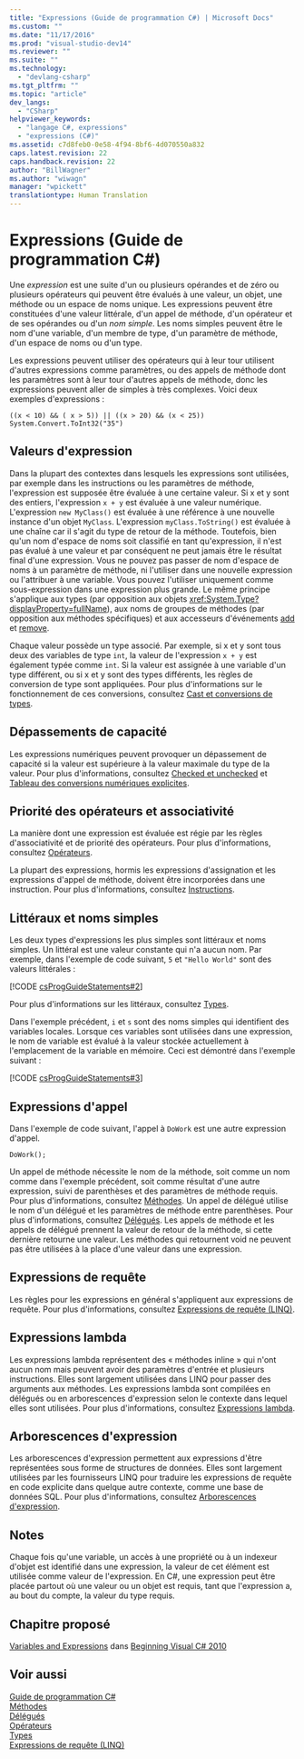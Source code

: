 ```yaml
---
title: "Expressions (Guide de programmation C#) | Microsoft Docs"
ms.custom: ""
ms.date: "11/17/2016"
ms.prod: "visual-studio-dev14"
ms.reviewer: ""
ms.suite: ""
ms.technology: 
  - "devlang-csharp"
ms.tgt_pltfrm: ""
ms.topic: "article"
dev_langs: 
  - "CSharp"
helpviewer_keywords: 
  - "langage C#, expressions"
  - "expressions (C#)"
ms.assetid: c7d8feb0-0e58-4f94-8bf6-4d070550a832
caps.latest.revision: 22
caps.handback.revision: 22
author: "BillWagner"
ms.author: "wiwagn"
manager: "wpickett"
translationtype: Human Translation
---
```

# Expressions (Guide de programmation C#)
Une *expression* est une suite d'un ou plusieurs opérandes et de zéro ou plusieurs opérateurs qui peuvent être évalués à une valeur, un objet, une méthode ou un espace de noms unique.  Les expressions peuvent être constituées d'une valeur littérale, d'un appel de méthode, d'un opérateur et de ses opérandes ou d'un *nom simple*.  Les noms simples peuvent être le nom d'une variable, d'un membre de type, d'un paramètre de méthode, d'un espace de noms ou d'un type.  
  
 Les expressions peuvent utiliser des opérateurs qui à leur tour utilisent d'autres expressions comme paramètres, ou des appels de méthode dont les paramètres sont à leur tour d'autres appels de méthode, donc les expressions peuvent aller de simples à très complexes.  Voici deux exemples d'expressions :  
  
```  
((x < 10) && ( x > 5)) || ((x > 20) && (x < 25))   
System.Convert.ToInt32("35")  
```  
  
## Valeurs d'expression  
 Dans la plupart des contextes dans lesquels les expressions sont utilisées, par exemple dans les instructions ou les paramètres de méthode, l'expression est supposée être évaluée à une certaine valeur.  Si x et y sont des entiers, l'expression `x + y` est évaluée à une valeur numérique.  L'expression `new MyClass()` est évaluée à une référence à une nouvelle instance d'un objet `MyClass`.  L'expression `myClass.ToString()` est évaluée à une chaîne car il s'agit du type de retour de la méthode.  Toutefois, bien qu'un nom d'espace de noms soit classifié en tant qu'expression, il n'est pas évalué à une valeur et par conséquent ne peut jamais être le résultat final d'une expression.  Vous ne pouvez pas passer de nom d'espace de noms à un paramètre de méthode, ni l'utiliser dans une nouvelle expression ou l'attribuer à une variable.  Vous pouvez l'utiliser uniquement comme sous\-expression dans une expression plus grande.  Le même principe s'applique aux types \(par opposition aux objets <xref:System.Type?displayProperty=fullName>\), aux noms de groupes de méthodes \(par opposition aux méthodes spécifiques\) et aux accesseurs d'événements [add](../../../csharp/language-reference/keywords/add.md) et [remove](../../../csharp/language-reference/keywords/remove.md).  
  
 Chaque valeur possède un type associé.  Par exemple, si x et y sont tous deux des variables de type `int`, la valeur de l'expression `x + y` est également typée comme `int`.  Si la valeur est assignée à une variable d'un type différent, ou si x et y sont des types différents, les règles de conversion de type sont appliquées.  Pour plus d'informations sur le fonctionnement de ces conversions, consultez [Cast et conversions de types](../../../csharp/programming-guide/types/casting-and-type-conversions.md).  
  
## Dépassements de capacité  
 Les expressions numériques peuvent provoquer un dépassement de capacité si la valeur est supérieure à la valeur maximale du type de la valeur.  Pour plus d'informations, consultez [Checked et unchecked](../../../csharp/language-reference/keywords/checked-and-unchecked.md) et [Tableau des conversions numériques explicites](../../../csharp/language-reference/keywords/explicit-numeric-conversions-table.md).  
  
## Priorité des opérateurs et associativité  
 La manière dont une expression est évaluée est régie par les règles d'associativité et de priorité des opérateurs.  Pour plus d'informations, consultez [Opérateurs](../../../csharp/programming-guide/statements-expressions-operators/operators.md).  
  
 La plupart des expressions, hormis les expressions d'assignation et les expressions d'appel de méthode, doivent être incorporées dans une instruction.  Pour plus d'informations, consultez [Instructions](../../../csharp/programming-guide/statements-expressions-operators/statements.md).  
  
## Littéraux et noms simples  
 Les deux types d'expressions les plus simples sont littéraux et noms simples.  Un littéral est une valeur constante qui n'a aucun nom.  Par exemple, dans l'exemple de code suivant, `5` et `"Hello World"` sont des valeurs littérales :  
  
 [!CODE [csProgGuideStatements#2](../CodeSnippet/VS_Snippets_VBCSharp/csProgGuideStatements#2)]  
  
 Pour plus d'informations sur les littéraux, consultez [Types](../../../csharp/language-reference/keywords/types.md).  
  
 Dans l'exemple précédent, `i` et `s` sont des noms simples qui identifient des variables locales.  Lorsque ces variables sont utilisées dans une expression, le nom de variable est évalué à la valeur stockée actuellement à l'emplacement de la variable en mémoire.  Ceci est démontré dans l'exemple suivant :  
  
 [!CODE [csProgGuideStatements#3](../CodeSnippet/VS_Snippets_VBCSharp/csProgGuideStatements#3)]  
  
## Expressions d'appel  
 Dans l'exemple de code suivant, l'appel à `DoWork` est une autre expression d'appel.  
  
```  
DoWork();  
```  
  
 Un appel de méthode nécessite le nom de la méthode, soit comme un nom comme dans l'exemple précédent, soit comme résultat d'une autre expression, suivi de parenthèses et des paramètres de méthode requis.  Pour plus d'informations, consultez [Méthodes](../../../csharp/programming-guide/classes-and-structs/methods.md).  Un appel de délégué utilise le nom d'un délégué et les paramètres de méthode entre parenthèses.  Pour plus d'informations, consultez [Délégués](../../../csharp/programming-guide/delegates/index.md).  Les appels de méthode et les appels de délégué prennent la valeur de retour de la méthode, si cette dernière retourne une valeur.  Les méthodes qui retournent void ne peuvent pas être utilisées à la place d'une valeur dans une expression.  
  
## Expressions de requête  
 Les règles pour les expressions en général s'appliquent aux expressions de requête.  Pour plus d'informations, consultez [Expressions de requête \(LINQ\)](../../../csharp/programming-guide/linq-query-expressions/index.md).  
  
## Expressions lambda  
 Les expressions lambda représentent des « méthodes inline » qui n'ont aucun nom mais peuvent avoir des paramètres d'entrée et plusieurs instructions.  Elles sont largement utilisées dans LINQ pour passer des arguments aux méthodes.  Les expressions lambda sont compilées en délégués ou en arborescences d'expression selon le contexte dans lequel elles sont utilisées.  Pour plus d'informations, consultez [Expressions lambda](../../../csharp/programming-guide/statements-expressions-operators/lambda-expressions.md).  
  
## Arborescences d'expression  
 Les arborescences d'expression permettent aux expressions d'être représentées sous forme de structures de données.  Elles sont largement utilisées par les fournisseurs LINQ pour traduire les expressions de requête en code explicite dans quelque autre contexte, comme une base de données SQL.  Pour plus d'informations, consultez [Arborescences d'expression](../Topic/Expression%20Trees%20\(C%23%20and%20Visual%20Basic\).md).  
  
## Notes  
 Chaque fois qu'une variable, un accès à une propriété ou à un indexeur d'objet est identifié dans une expression, la valeur de cet élément est utilisée comme valeur de l'expression.  En C\#, une expression peut être placée partout où une valeur ou un objet est requis, tant que l'expression a, au bout du compte, la valeur du type requis.  
  
## Chapitre proposé  
 [Variables and Expressions](http://go.microsoft.com/fwlink/?LinkId=221228) dans [Beginning Visual C\# 2010](http://go.microsoft.com/fwlink/?LinkId=221214)  
  
## Voir aussi  
 [Guide de programmation C\#](../../../csharp/programming-guide/index.md)   
 [Méthodes](../../../csharp/programming-guide/classes-and-structs/methods.md)   
 [Délégués](../../../csharp/programming-guide/delegates/index.md)   
 [Opérateurs](../../../csharp/programming-guide/statements-expressions-operators/operators.md)   
 [Types](../../../csharp/programming-guide/types/index.md)   
 [Expressions de requête \(LINQ\)](../../../csharp/programming-guide/linq-query-expressions/index.md)